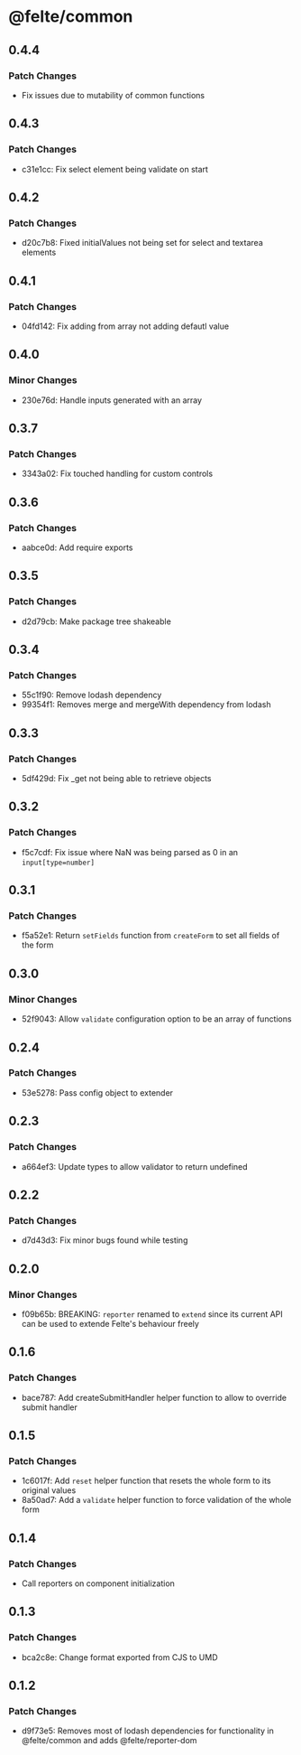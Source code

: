 # @felte/common

## 0.4.4

### Patch Changes

- Fix issues due to mutability of common functions

## 0.4.3

### Patch Changes

- c31e1cc: Fix select element being validate on start

## 0.4.2

### Patch Changes

- d20c7b8: Fixed initialValues not being set for select and textarea elements

## 0.4.1

### Patch Changes

- 04fd142: Fix adding from array not adding defautl value

## 0.4.0

### Minor Changes

- 230e76d: Handle inputs generated with an array

## 0.3.7

### Patch Changes

- 3343a02: Fix touched handling for custom controls

## 0.3.6

### Patch Changes

- aabce0d: Add require exports

## 0.3.5

### Patch Changes

- d2d79cb: Make package tree shakeable

## 0.3.4

### Patch Changes

- 55c1f90: Remove lodash dependency
- 99354f1: Removes merge and mergeWith dependency from lodash

## 0.3.3

### Patch Changes

- 5df429d: Fix \_get not being able to retrieve objects

## 0.3.2

### Patch Changes

- f5c7cdf: Fix issue where NaN was being parsed as 0 in an `input[type=number]`

## 0.3.1

### Patch Changes

- f5a52e1: Return `setFields` function from `createForm` to set all fields of the form

## 0.3.0

### Minor Changes

- 52f9043: Allow `validate` configuration option to be an array of functions

## 0.2.4

### Patch Changes

- 53e5278: Pass config object to extender

## 0.2.3

### Patch Changes

- a664ef3: Update types to allow validator to return undefined

## 0.2.2

### Patch Changes

- d7d43d3: Fix minor bugs found while testing

## 0.2.0

### Minor Changes

- f09b65b: BREAKING: `reporter` renamed to `extend` since its current API can be used to extende Felte's behaviour freely

## 0.1.6

### Patch Changes

- bace787: Add createSubmitHandler helper function to allow to override submit handler

## 0.1.5

### Patch Changes

- 1c6017f: Add `reset` helper function that resets the whole form to its original values
- 8a50ad7: Add a `validate` helper function to force validation of the whole form

## 0.1.4

### Patch Changes

- Call reporters on component initialization

## 0.1.3

### Patch Changes

- bca2c8e: Change format exported from CJS to UMD

## 0.1.2

### Patch Changes

- d9f73e5: Removes most of lodash dependencies for functionality in @felte/common and adds @felte/reporter-dom
